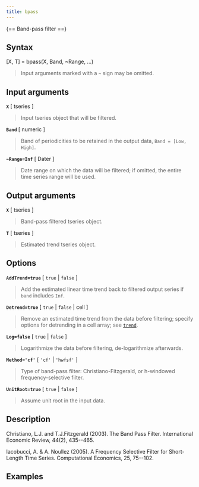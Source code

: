 ```yaml
---
title: bpass
---
```


{== Band-pass filter ==}


## Syntax 

[X, T] = bpass(X, Band, ~Range, ...)
>
> Input arguments marked with a `~` sign may be omitted.
>


## Input arguments 

__`X`__ [ tseries ]
>
> Input tseries object that will be filtered.
>

__`Band`__ [ numeric ]
>
> Band of periodicities to be retained in the output
> data, `Band = [Low, High]`.
>

__`~Range=Inf`__ [ Dater ]
>
> Date range on which the data will be
> filtered; if omitted, the entire time series range will be used.
>

## Output arguments 

__`X`__ [ tseries ]
>
> Band-pass filtered tseries object.
>

__`T`__ [ tseries ]
>
> Estimated trend tseries object.
>


## Options 

__`AddTrend=true`__ [ `true` | `false` ]
>
> Add the estimated linear time
> trend back to filtered output series if `band` includes `Inf`.
>

__`Detrend=true`__ [ `true` | `false` | cell ]
>
> Remove an estimated time
> trend from the data before filtering; specify options for detrending in
> a cell array; see [`trend`](tseries/trend).
>

__`Log=false`__ [ `true` | `false` ]
>
> Logarithmize the data before
> filtering, de-logarithmize afterwards.
>

__`Method='cf'`__ [ `'cf'` | `'hwfsf'` ]
>
> Type of band-pass filter:
> Christiano-Fitzgerald, or h-windowed frequency-selective filter.
>

__`UnitRoot=true`__ [ `true` | `false` ] 
>
> Assume unit root in the input
> data.
>

## Description 

Christiano, L.J. and T.J.Fitzgerald (2003). The Band Pass Filter.
International Economic Review, 44(2), 435--465.

Iacobucci, A. & A. Noullez (2005). A Frequency Selective Filter for
Short-Length Time Series. Computational Economics, 25, 75--102.

## Examples

```matlab
```

